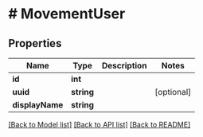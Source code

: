 # # MovementUser

## Properties

Name | Type | Description | Notes
------------ | ------------- | ------------- | -------------
**id** | **int** |  |
**uuid** | **string** |  | [optional]
**displayName** | **string** |  |

[[Back to Model list]](../../README.md#models) [[Back to API list]](../../README.md#endpoints) [[Back to README]](../../README.md)
